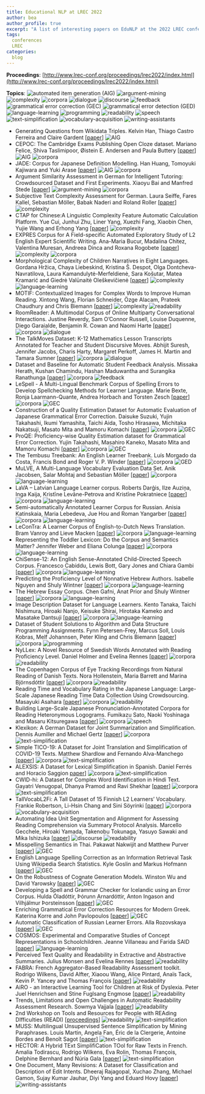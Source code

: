 ```yaml
---
title: Educational NLP at LREC 2022
author: bea
author_profile: true
excerpt: "A list of interesting papers on EduNLP at the 2022 LREC conference"
tags:
  conferences
  LREC
categories:
  blog
---
```

 

 **Proceedings**: [http://www.lrec-conf.org/proceedings/lrec2022/index.html](http://www.lrec-conf.org/proceedings/lrec2022/index.html)
 
 **Topics**: ![automated item generation (AIG)](https://img.shields.io/badge/%20-automated_item_generation_(AIG)-red?style=flat-square) ![argument-mining](https://img.shields.io/badge/%20-argument_mining-ffd700?style=flat-square) ![complexity](https://img.shields.io/badge/%20-complexity-ff69b4?style=flat-square) ![corpora](https://img.shields.io/badge/%20-corpora-black?style=flat-square) ![dialogue](https://img.shields.io/badge/%20-dialogue-orange?style=flat-square) ![discourse](https://img.shields.io/badge/%20-discourse-orange?style=flat-square) ![feedback](https://img.shields.io/badge/%20-feedback-yellow?style=flat-square) ![grammatical error correction (GEC)](https://img.shields.io/badge/%20-grammatical_error_correction_(GEC)-yellowgreen?style=flat-square) ![grammatical error detection (GED)](https://img.shields.io/badge/%20-grammatical_error_detection_(GED)-green?style=flat-square) ![language-learning](https://img.shields.io/badge/%20-language_learning-cyanblue?style=flat-square) ![programming](https://img.shields.io/badge/%20-programming-7393B3?style=flat-square) ![readability](https://img.shields.io/badge/%20-readability-99ccff?style=flat-square) ![speech](https://img.shields.io/badge/%20-speech-lightgrey?style=flat-square) ![text-simplification](https://img.shields.io/badge/%20-text_simplification-blue?style=flat-square) ![vocabulary-acquisition](https://img.shields.io/badge/%20-vocabulary_acquisition-violet?style=flat-square) ![writing-assistants](https://img.shields.io/badge/%20-writing_assistants-blueviolet?style=flat-square) 
 
- Generating Questions from Wikidata Triples. Kelvin Han, Thiago Castro Ferreira and Claire Gardent [[paper](http://www.lrec-conf.org/proceedings/lrec2022/pdf/2022.lrec-1.29.pdf)] ![AIG](https://img.shields.io/badge/%20-AIG-red?style=flat-square)
- CEPOC: The Cambridge Exams Publishing Open Cloze dataset. Mariano Felice, Shiva Taslimipoor, Øistein E. Andersen and Paula Buttery [[paper](http://www.lrec-conf.org/proceedings/lrec2022/pdf/2022.lrec-1.456.pdf)] ![AIG](https://img.shields.io/badge/%20-AIG-red?style=flat-square) ![corpora](https://img.shields.io/badge/%20-corpora-black?style=flat-square) 
- JADE: Corpus for Japanese Definition Modelling. Han Huang, Tomoyuki Kajiwara and Yuki Arase [[paper](http://www.lrec-conf.org/proceedings/lrec2022/pdf/2022.lrec-1.743.pdf)] ![AIG](https://img.shields.io/badge/%20-AIG-red?style=flat-square) ![corpora](https://img.shields.io/badge/%20-corpora-black?style=flat-square)
- Argument Similarity Assessment in German for Intelligent Tutoring: Crowdsourced Dataset and First Experiments. Xiaoyu Bai and Manfred Stede [[paper](http://www.lrec-conf.org/proceedings/lrec2022/pdf/2022.lrec-1.234.pdf)] ![argument-mining](https://img.shields.io/badge/%20-argument_mining-ffd700?style=flat-square) ![corpora](https://img.shields.io/badge/%20-corpora-black?style=flat-square)
- Subjective Text Complexity Assessment for German. Laura Seiffe, Fares Kallel, Sebastian Möller, Babak Naderi and Roland Roller [[paper](http://www.lrec-conf.org/proceedings/lrec2022/pdf/2022.lrec-1.74.pdf)] ![complexity](https://img.shields.io/badge/%20-complexity-ff69b4?style=flat-square)
- CTAP for Chinese:A Linguistic Complexity Feature Automatic Calculation Platform. Yue Cui, Junhui Zhu, Liner Yang, Xuezhi Fang, Xiaobin Chen, Yujie Wang and Erhong Yang [[paper](http://www.lrec-conf.org/proceedings/lrec2022/pdf/2022.lrec-1.592.pdf)] ![complexity](https://img.shields.io/badge/%20-complexity-ff69b4?style=flat-square)
- EXPRES Corpus for A Field-specific Automated Exploratory Study of L2 English Expert Scientific Writing. Ana-Maria Bucur, Madalina Chitez, Valentina Muresan, Andreea Dinca and Roxana Rogobete [[paper](http://www.lrec-conf.org/proceedings/lrec2022/pdf/2022.lrec-1.507.pdf)] ![complexity](https://img.shields.io/badge/%20-complexity-ff69b4?style=flat-square) ![corpora](https://img.shields.io/badge/%20-corpora-black?style=flat-square)
- Morphological Complexity of Children Narratives in Eight Languages. Gordana Hržica, Chaya Liebeskind, Kristina Š. Despot, Olga Dontcheva-Navratilova, Laura Kamandulytė-Merfeldienė, Sara Košutar, Matea Kramarić and Giedrė Valūnaitė Oleškevičienė [[paper](http://www.lrec-conf.org/proceedings/lrec2022/pdf/2022.lrec-1.506.pdf)] ![complexity](https://img.shields.io/badge/%20-complexity-ff69b4?style=flat-square) ![language-learning](https://img.shields.io/badge/%20-language_learning-cyanblue?style=flat-square)
- MOTIF: Contextualized Images for Complex Words to Improve Human Reading. Xintong Wang, Florian Schneider, Özge Alacam, Prateek Chaudhury and Chris Biemann [[paper](http://www.lrec-conf.org/proceedings/lrec2022/pdf/2022.lrec-1.263.pdf)] ![complexity](https://img.shields.io/badge/%20-complexity-ff69b4?style=flat-square) ![readability](https://img.shields.io/badge/%20-readability-99ccff?style=flat-square)
- RoomReader: A Multimodal Corpus of Online Multiparty Conversational Interactions. Justine Reverdy, Sam O’Connor Russell, Louise Duquenne, Diego Garaialde, Benjamin R. Cowan and Naomi Harte [[paper](http://www.lrec-conf.org/proceedings/lrec2022/pdf/2022.lrec-1.268.pdf)] ![corpora](https://img.shields.io/badge/%20-corpora-black?style=flat-square) ![dialogue](https://img.shields.io/badge/%20-dialogue-orange?style=flat-square)
- The TalkMoves Dataset: K-12 Mathematics Lesson Transcripts Annotated for Teacher and Student Discursive Moves. Abhijit Suresh, Jennifer Jacobs, Charis Harty, Margaret Perkoff, James H. Martin and Tamara Sumner [[paper](http://www.lrec-conf.org/proceedings/lrec2022/pdf/2022.lrec-1.497.pdf)] ![corpora](https://img.shields.io/badge/%20-corpora-black?style=flat-square) ![dialogue](https://img.shields.io/badge/%20-dialogue-orange?style=flat-square)
- Dataset and Baseline for Automatic Student Feedback Analysis. Missaka Herath, Kushan Chamindu, Hashan Maduwantha and Surangika Ranathunga [[paper](http://www.lrec-conf.org/proceedings/lrec2022/pdf/2022.lrec-1.219.pdf)] ![corpora](https://img.shields.io/badge/%20-corpora-black?style=flat-square) ![feedback](https://img.shields.io/badge/%20-feedback-yellow?style=flat-square)
- LeSpell - A Multi-Lingual Benchmark Corpus of Spelling Errors to Develop Spellchecking Methods for Learner Language. Marie Bexte, Ronja Laarmann-Quante, Andrea Horbach and Torsten Zesch [[paper](http://www.lrec-conf.org/proceedings/lrec2022/pdf/2022.lrec-1.73.pdf)] ![corpora](https://img.shields.io/badge/%20-corpora-black?style=flat-square) ![GEC](https://img.shields.io/badge/%20-GEC-yellowgreen?style=flat-square)
- Construction of a Quality Estimation Dataset for Automatic Evaluation of Japanese Grammatical Error Correction. Daisuke Suzuki, Yujin Takahashi, Ikumi Yamashita, Taichi Aida, Tosho Hirasawa, Michitaka Nakatsuji, Masato Mita and Mamoru Komachi [[paper](http://www.lrec-conf.org/proceedings/lrec2022/pdf/2022.lrec-1.596.pdf)] ![corpora](https://img.shields.io/badge/%20-corpora-black?style=flat-square) ![GEC](https://img.shields.io/badge/%20-GEC-yellowgreen?style=flat-square)
- ProQE: Proficiency-wise Quality Estimation dataset for Grammatical Error Correction. Yujin Takahashi, Masahiro Kaneko, Masato Mita and Mamoru Komachi [[paper](http://www.lrec-conf.org/proceedings/lrec2022/pdf/2022.lrec-1.644.pdf)] ![corpora](https://img.shields.io/badge/%20-corpora-black?style=flat-square) ![GEC](https://img.shields.io/badge/%20-GEC-yellowgreen?style=flat-square)
- The Tembusu Treebank: An English Learner Treebank. Luís Morgado da Costa, Francis Bond and Roger V. P. Winder [[paper](http://www.lrec-conf.org/proceedings/lrec2022/pdf/2022.lrec-1.515.pdf)] ![corpora](https://img.shields.io/badge/%20-corpora-black?style=flat-square) ![GED](https://img.shields.io/badge/%20-GED-green?style=flat-square)
- MuLVE, A Multi-Language Vocabulary Evaluation Data Set. Anik Jacobsen, Salar Mohtaj and Sebastian Möller [[paper](http://www.lrec-conf.org/proceedings/lrec2022/pdf/2022.lrec-1.70.pdf)] ![corpora](https://img.shields.io/badge/%20-corpora-black?style=flat-square) ![language-learning](https://img.shields.io/badge/%20-language_learning-cyanblue?style=flat-square)
- LaVA – Latvian Language Learner corpus. Roberts Darģis, Ilze Auziņa, Inga Kaija, Kristīne Levāne-Petrova and Kristīne Pokratniece [[paper](http://www.lrec-conf.org/proceedings/lrec2022/pdf/2022.lrec-1.77.pdf)] ![corpora](https://img.shields.io/badge/%20-corpora-black?style=flat-square) ![language-learning](https://img.shields.io/badge/%20-language_learning-cyanblue?style=flat-square)
- Semi-automatically Annotated Learner Corpus for Russian. Anisia Katinskaia, Maria Lebedeva, Jue Hou and Roman Yangarber [[paper](http://www.lrec-conf.org/proceedings/lrec2022/pdf/2022.lrec-1.88.pdf)] ![corpora](https://img.shields.io/badge/%20-corpora-black?style=flat-square) ![language-learning](https://img.shields.io/badge/%20-language_learning-cyanblue?style=flat-square)
- LeConTra: A Learner Corpus of English-to-Dutch News Translation. Bram Vanroy and Lieve Macken [[paper](http://www.lrec-conf.org/proceedings/lrec2022/pdf/2022.lrec-1.192.pdf)] ![corpora](https://img.shields.io/badge/%20-corpora-black?style=flat-square) ![language-learning](https://img.shields.io/badge/%20-language_learning-cyanblue?style=flat-square)
- Representing the Toddler Lexicon: Do the Corpus and Semantics Matter? Jennifer Weber and Eliana Colunga [[paper](http://www.lrec-conf.org/proceedings/lrec2022/pdf/2022.lrec-1.421.pdf)] ![corpora](https://img.shields.io/badge/%20-corpora-black?style=flat-square) ![language-learning](https://img.shields.io/badge/%20-language_learning-cyanblue?style=flat-square)
- ChiSense-12: An English Sense-Annotated Child-Directed Speech Corpus. Francesco Cabiddu, Lewis Bott, Gary Jones and Chiara Gambi [[paper](http://www.lrec-conf.org/proceedings/lrec2022/pdf/2022.lrec-1.557.pdf)] ![corpora](https://img.shields.io/badge/%20-corpora-black?style=flat-square) ![language-learning](https://img.shields.io/badge/%20-language_learning-cyanblue?style=flat-square)
- Predicting the Proficiency Level of Nonnative Hebrew Authors. Isabelle Nguyen and Shuly Wintner [[paper](http://www.lrec-conf.org/proceedings/lrec2022/pdf/2022.lrec-1.573.pdf)] ![corpora](https://img.shields.io/badge/%20-corpora-black?style=flat-square) ![language-learning](https://img.shields.io/badge/%20-language_learning-cyanblue?style=flat-square)
- The Hebrew Essay Corpus. Chen Gafni, Anat Prior and Shuly Wintner [[paper](http://www.lrec-conf.org/proceedings/lrec2022/pdf/2022.lrec-1.598.pdf)] ![corpora](https://img.shields.io/badge/%20-corpora-black?style=flat-square) ![language-learning](https://img.shields.io/badge/%20-language_learning-cyanblue?style=flat-square)
- Image Description Dataset for Language Learners. Kento Tanaka, Taichi Nishimura, Hiroaki Nanjo, Keisuke Shirai, Hirotaka Kameko and Masatake Dantsuji [[paper](http://www.lrec-conf.org/proceedings/lrec2022/pdf/2022.lrec-1.735.pdf)] ![corpora](https://img.shields.io/badge/%20-corpora-black?style=flat-square) ![language-learning](https://img.shields.io/badge/%20-language_learning-cyanblue?style=flat-square)
- Dataset of Student Solutions to Algorithm and Data Structure Programming Assignments. Fynn Petersen-Frey, Marcus Soll, Louis Kobras, Melf Johannsen, Peter Kling and Chris Biemann [[paper](http://www.lrec-conf.org/proceedings/lrec2022/pdf/2022.lrec-1.101.pdf)] ![corpora](https://img.shields.io/badge/%20-corpora-black?style=flat-square) ![programming](https://img.shields.io/badge/%20-programming-7393B3?style=flat-square)
- NyLLex: A Novel Resource of Swedish Words Annotated with Reading Proficiency Level. Daniel Holmer and Evelina Rennes [[paper](http://www.lrec-conf.org/proceedings/lrec2022/pdf/2022.lrec-1.141.pdf)] ![corpora](https://img.shields.io/badge/%20-corpora-black?style=flat-square) ![readability](https://img.shields.io/badge/%20-readability-99ccff?style=flat-square)
- The Copenhagen Corpus of Eye Tracking Recordings from Natural Reading of Danish Texts. Nora Hollenstein, Maria Barrett and Marina Björnsdóttir [[paper](http://www.lrec-conf.org/proceedings/lrec2022/pdf/2022.lrec-1.182.pdf)] ![corpora](https://img.shields.io/badge/%20-corpora-black?style=flat-square) ![readability](https://img.shields.io/badge/%20-readability-99ccff?style=flat-square)
- Reading Time and Vocabulary Rating in the Japanese Language: Large-Scale Japanese Reading Time Data Collection Using Crowdsourcing. Masayuki Asahara [[paper](http://www.lrec-conf.org/proceedings/lrec2022/pdf/2022.lrec-1.555.pdf)] ![corpora](https://img.shields.io/badge/%20-corpora-black?style=flat-square) ![readability](https://img.shields.io/badge/%20-readability-99ccff?style=flat-square)
- Building Large-Scale Japanese Pronunciation-Annotated Corpora for Reading Heteronymous Logograms. Fumikazu Sato, Naoki Yoshinaga and Masaru Kitsuregawa [[paper](http://www.lrec-conf.org/proceedings/lrec2022/pdf/2022.lrec-1.770.pdf)] ![corpora](https://img.shields.io/badge/%20-corpora-black?style=flat-square) ![speech](https://img.shields.io/badge/%20-speech-lightgrey?style=flat-square)
- Klexikon: A German Dataset for Joint Summarization and Simplification. Dennis Aumiller and Michael Gertz [[paper](http://www.lrec-conf.org/proceedings/lrec2022/pdf/2022.lrec-1.288.pdf)] ![corpora](https://img.shields.io/badge/%20-corpora-black?style=flat-square) ![text-simplification](https://img.shields.io/badge/%20-text_simplification-blue?style=flat-square)
- Simple TICO-19: A Dataset for Joint Translation and Simplification of COVID-19 Texts. Matthew Shardlow and Fernando Alva-Manchego [[paper](http://www.lrec-conf.org/proceedings/lrec2022/pdf/2022.lrec-1.331.pdf)] ![corpora](https://img.shields.io/badge/%20-corpora-black?style=flat-square) ![text-simplification](https://img.shields.io/badge/%20-text_simplification-blue?style=flat-square)
- ALEXSIS: A Dataset for Lexical Simplification in Spanish. Daniel Ferrés and Horacio Saggion [paper](http://www.lrec-conf.org/proceedings/lrec2022/pdf/2022.lrec-1.383.pdf)] ![corpora](https://img.shields.io/badge/%20-corpora-black?style=flat-square) ![text-simplification](https://img.shields.io/badge/%20-text_simplification-blue?style=flat-square)
- CWID-hi: A Dataset for Complex Word Identification in Hindi Text. Gayatri Venugopal, Dhanya Pramod and Ravi Shekhar [[paper](http://www.lrec-conf.org/proceedings/lrec2022/pdf/2022.lrec-1.604.pdf)] ![corpora](https://img.shields.io/badge/%20-corpora-black?style=flat-square) ![text-simplification](https://img.shields.io/badge/%20-text_simplification-blue?style=flat-square)
- TallVocabL2Fi: A Tall Dataset of 15 Finnish L2 Learners’ Vocabulary. Frankie Robertson, Li-Hsin Chang and Sini Söyrinki [[paper](http://www.lrec-conf.org/proceedings/lrec2022/pdf/2022.lrec-1.685.pdf)] ![corpora](https://img.shields.io/badge/%20-corpora-black?style=flat-square) ![vocabulary-acquisition](https://img.shields.io/badge/%20-vocabulary_acquisition-violet?style=flat-square)
- Automating Idea Unit Segmentation and Alignment for Assessing Reading Comprehension via Summary Protocol Analysis. Marcello Gecchele, Hiroaki Yamada, Takenobu Tokunaga, Yasuyo Sawaki and Mika Ishizuka [[paper](http://www.lrec-conf.org/proceedings/lrec2022/pdf/2022.lrec-1.498.pdf)] ![discourse](https://img.shields.io/badge/%20-discourse-orange?style=flat-square) ![readability](https://img.shields.io/badge/%20-readability-99ccff?style=flat-square)
- Misspelling Semantics in Thai. Pakawat Nakwijit and Matthew Purver [[paper](http://www.lrec-conf.org/proceedings/lrec2022/pdf/2022.lrec-1.24.pdf)] ![GEC](https://img.shields.io/badge/%20-GEC-yellowgreen?style=flat-square)
- English Language Spelling Correction as an Information Retrieval Task Using Wikipedia Search Statistics. Kyle Goslin and Markus Hofmann [[paper](http://www.lrec-conf.org/proceedings/lrec2022/pdf/2022.lrec-1.48.pdf)] ![GEC](https://img.shields.io/badge/%20-GEC-yellowgreen?style=flat-square)
- On the Robustness of Cognate Generation Models. Winston Wu and David Yarowsky [[paper](http://www.lrec-conf.org/proceedings/lrec2022/pdf/2022.lrec-1.458.pdf)] ![GEC](https://img.shields.io/badge/%20-GEC-yellowgreen?style=flat-square)
- Developing a Spell and Grammar Checker for Icelandic using an Error Corpus. Hulda Óladóttir, Þórunn Arnardóttir, Anton Ingason and Vilhjálmur Þorsteinsson [[paper](http://www.lrec-conf.org/proceedings/lrec2022/pdf/2022.lrec-1.496.pdf)] ![GEC](https://img.shields.io/badge/%20-GEC-yellowgreen?style=flat-square)
- Enriching Grammatical Error Correction Resources for Modern Greek. Katerina Korre and John Pavlopoulos [[paper](http://www.lrec-conf.org/proceedings/lrec2022/pdf/2022.lrec-1.532.pdf)] ![GEC](https://img.shields.io/badge/%20-GEC-yellowgreen?style=flat-square)
- Automatic Classification of Russian Learner Errors. Alla Rozovskaya [[paper](http://www.lrec-conf.org/proceedings/lrec2022/pdf/2022.lrec-1.605.pdf)] ![GEC](https://img.shields.io/badge/%20-GEC-yellowgreen?style=flat-square)
- COSMOS: Experimental and Comparative Studies of Concept Representations in Schoolchildren. Jeanne Villaneau and Farida SAID [[paper](http://www.lrec-conf.org/proceedings/lrec2022/pdf/2022.lrec-1.563.pdf)] ![language-learning](https://img.shields.io/badge/%20-language_learning-cyanblue?style=flat-square)
- Perceived Text Quality and Readability in Extractive and Abstractive Summaries. Julius Monsen and Evelina Rennes [[paper](http://www.lrec-conf.org/proceedings/lrec2022/pdf/2022.lrec-1.32.pdf)] ![readability](https://img.shields.io/badge/%20-readability-99ccff?style=flat-square)
- FABRA: French Aggregator-Based Readability Assessment toolkit. Rodrigo Wilkens, David Alfter, Xiaoou Wang, Alice Pintard, Anaïs Tack, Kevin P. Yancey and Thomas François [[paper](http://www.lrec-conf.org/proceedings/lrec2022/pdf/2022.lrec-1.130.pdf)] ![readability](https://img.shields.io/badge/%20-readability-99ccff?style=flat-square)
- AiRO - an Interactive Learning Tool for Children at Risk of Dyslexia. Peter Juel Henrichsen and Stine Fuglsang Engmose [[paper](http://www.lrec-conf.org/proceedings/lrec2022/pdf/2022.lrec-1.494.pdf)] ![readability](https://img.shields.io/badge/%20-readability-99ccff?style=flat-square)
- Trends, Limitations and Open Challenges in Automatic Readability Assessment Research. Sowmya Vajjala [[paper](http://www.lrec-conf.org/proceedings/lrec2022/pdf/2022.lrec-1.574.pdf)] ![readability](https://img.shields.io/badge/%20-readability-99ccff?style=flat-square)
- 2nd Workshop on Tools and Resources for People with REAding DIfficulties (READI) [[proceedings](https://cental.uclouvain.be/readi2022/readi_2022_proceedings.pdf)] ![readability](https://img.shields.io/badge/%20-readability-99ccff?style=flat-square) ![text-simplification](https://img.shields.io/badge/%20-text_simplification-blue?style=flat-square)
- MUSS: Multilingual Unsupervised Sentence Simplification by Mining Paraphrases. Louis Martin, Angela Fan, Éric de la Clergerie, Antoine Bordes and Benoît Sagot [[paper](http://www.lrec-conf.org/proceedings/lrec2022/pdf/2022.lrec-1.176.pdf)] ![text-simplification](https://img.shields.io/badge/%20-text_simplification-blue?style=flat-square)
- HECTOR: A Hybrid TExt SimplifiCation TOol for Raw Texts in French. Amalia Todirascu, Rodrigo Wilkens, Eva Rolin, Thomas François, Delphine Bernhard and Núria Gala [[paper](http://www.lrec-conf.org/proceedings/lrec2022/pdf/2022.lrec-1.493.pdf)] ![text-simplification](https://img.shields.io/badge/%20-text_simplification-blue?style=flat-square)
- One Document, Many Revisions: A Dataset for Classification and Description of Edit Intents. Dheeraj Rajagopal, Xuchao Zhang, Michael Gamon, Sujay Kumar Jauhar, Diyi Yang and Eduard Hovy [[paper](http://www.lrec-conf.org/proceedings/lrec2022/pdf/2022.lrec-1.591.pdf)] ![writing-assistants](https://img.shields.io/badge/%20-writing_assistants-blueviolet?style=flat-square)
